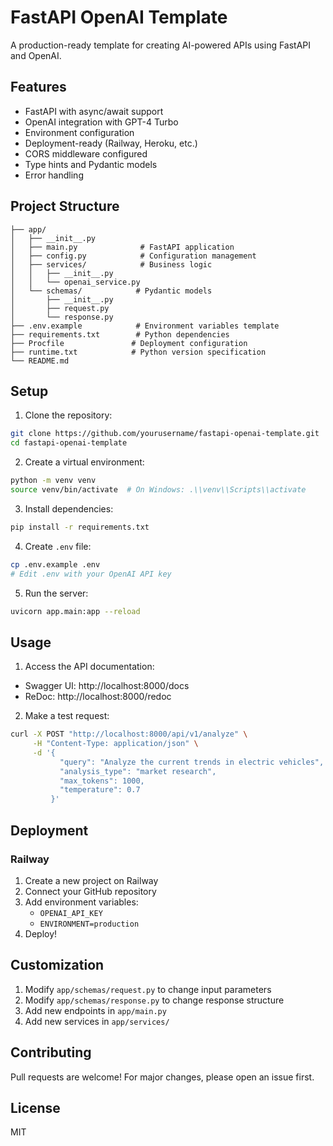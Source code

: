 # FastAPI OpenAI Template

A production-ready template for creating AI-powered APIs using FastAPI and OpenAI.

## Features

- FastAPI with async/await support
- OpenAI integration with GPT-4 Turbo
- Environment configuration
- Deployment-ready (Railway, Heroku, etc.)
- CORS middleware configured
- Type hints and Pydantic models
- Error handling

## Project Structure

```
├── app/
│   ├── __init__.py
│   ├── main.py              # FastAPI application
│   ├── config.py            # Configuration management
│   ├── services/            # Business logic
│   │   ├── __init__.py
│   │   └── openai_service.py
│   └── schemas/            # Pydantic models
│       ├── __init__.py
│       ├── request.py
│       └── response.py
├── .env.example            # Environment variables template
├── requirements.txt        # Python dependencies
├── Procfile               # Deployment configuration
├── runtime.txt            # Python version specification
└── README.md
```

## Setup

1. Clone the repository:
```bash
git clone https://github.com/yourusername/fastapi-openai-template.git
cd fastapi-openai-template
```

2. Create a virtual environment:
```bash
python -m venv venv
source venv/bin/activate  # On Windows: .\\venv\\Scripts\\activate
```

3. Install dependencies:
```bash
pip install -r requirements.txt
```

4. Create `.env` file:
```bash
cp .env.example .env
# Edit .env with your OpenAI API key
```

5. Run the server:
```bash
uvicorn app.main:app --reload
```

## Usage

1. Access the API documentation:
- Swagger UI: http://localhost:8000/docs
- ReDoc: http://localhost:8000/redoc

2. Make a test request:
```bash
curl -X POST "http://localhost:8000/api/v1/analyze" \
     -H "Content-Type: application/json" \
     -d '{
           "query": "Analyze the current trends in electric vehicles",
           "analysis_type": "market research",
           "max_tokens": 1000,
           "temperature": 0.7
         }'
```

## Deployment

### Railway

1. Create a new project on Railway
2. Connect your GitHub repository
3. Add environment variables:
   - `OPENAI_API_KEY`
   - `ENVIRONMENT=production`
4. Deploy!

## Customization

1. Modify `app/schemas/request.py` to change input parameters
2. Modify `app/schemas/response.py` to change response structure
3. Add new endpoints in `app/main.py`
4. Add new services in `app/services/`

## Contributing

Pull requests are welcome! For major changes, please open an issue first.

## License

MIT
